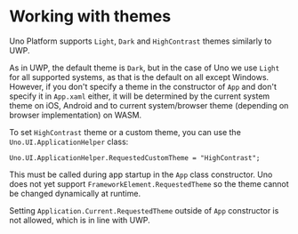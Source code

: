 # Working with themes

Uno Platform supports `Light`, `Dark` and `HighContrast` themes similarly to UWP.

As in UWP, the default theme is `Dark`, but in the case of Uno we use `Light` for all supported systems, as that is the default on all except Windows. However, if you don't specify a theme in the constructor of `App` and don't specify it in `App.xaml` either, it will be determined by the current system theme on iOS, Android and to current system/browser theme (depending on browser implementation) on WASM.

To set `HighContrast` theme or a custom theme, you can use the `Uno.UI.ApplicationHelper` class:

```
Uno.UI.ApplicationHelper.RequestedCustomTheme = "HighContrast";
```

This must be called during app startup in the `App` class constructor. Uno does not yet support `FrameworkElement.RequestedTheme` so the theme cannot be changed dynamically at runtime.

Setting `Application.Current.RequestedTheme` outside of `App` constructor is not allowed, which is in line with UWP.
